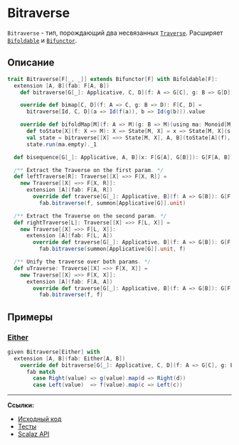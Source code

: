 # Bitraverse

`Bitraverse` - тип, порождающий два несвязанных [`Traverse`](../monad/traverse).
Расширяет [`Bifoldable`](bifoldable) и [`Bifunctor`](bifunctor).


## Описание

```scala
trait Bitraverse[F[_, _]] extends Bifunctor[F] with Bifoldable[F]:
  extension [A, B](fab: F[A, B])
    def bitraverse[G[_]: Applicative, C, D](f: A => G[C], g: B => G[D]): G[F[C, D]]

    override def bimap[C, D](f: A => C, g: B => D): F[C, D] =
      bitraverse[Id, C, D](a => Id(f(a)), b => Id(g(b))).value

    override def bifoldMap[M](f: A => M)(g: B => M)(using ma: Monoid[M]): M =
      def toState[X](f: X => M): X => State[M, X] = x => State[M, X](s => (ma.combine(s, f(x)), x))
      val state = bitraverse[[X] =>> State[M, X], A, B](toState[A](f), toState[B](g))
      state.run(ma.empty)._1

  def bisequence[G[_]: Applicative, A, B](x: F[G[A], G[B]]): G[F[A, B]] = x.bitraverse(fa => fa, fb => fb)

  /** Extract the Traverse on the first param. */
  def leftTraverse[R]: Traverse[[X] =>> F[X, R]] =
    new Traverse[[X] =>> F[X, R]]:
      extension [A](fab: F[A, R])
        override def traverse[G[_]: Applicative, B](f: A => G[B]): G[F[B, R]] =
          fab.bitraverse(f, summon[Applicative[G]].unit)

  /** Extract the Traverse on the second param. */
  def rightTraverse[L]: Traverse[[X] =>> F[L, X]] =
    new Traverse[[X] =>> F[L, X]]:
      extension [A](fab: F[L, A])
        override def traverse[G[_]: Applicative, B](f: A => G[B]): G[F[L, B]] =
          fab.bitraverse(summon[Applicative[G]].unit, f)

  /** Unify the traverse over both params. */
  def uTraverse: Traverse[[X] =>> F[X, X]] =
    new Traverse[[X] =>> F[X, X]]:
      extension [A](fab: F[A, A])
        override def traverse[G[_]: Applicative, B](f: A => G[B]): G[F[B, B]] =
          fab.bitraverse(f, f)
```

## Примеры

### [Either](../../docs/fp/handling-errors)

```scala
given Bitraverse[Either] with
  extension [A, B](fab: Either[A, B])
    override def bitraverse[G[_]: Applicative, C, D](f: A => G[C], g: B => G[D]): G[Either[C, D]] =
      fab match
        case Right(value) => g(value).map(d => Right(d))
        case Left(value)  => f(value).map(c => Left(c))
```


---

**Ссылки:**

- [Исходный код](https://gitflic.ru/project/artemkorsakov/scalabook/blob?file=examples%2Fsrc%2Fmain%2Fscala%2Ftypeclass%2Fbifunctor%2FBitraverse.scala&plain=1)
- [Тесты](https://gitflic.ru/project/artemkorsakov/scalabook/blob?file=examples%2Fsrc%2Ftest%2Fscala%2Ftypeclass%2Fbifunctor%2FBitraverseSuite.scala&plain=1)
- [Scalaz API](https://javadoc.io/doc/org.scalaz/scalaz-core_3/7.3.6/scalaz/Bitraverse.html)
